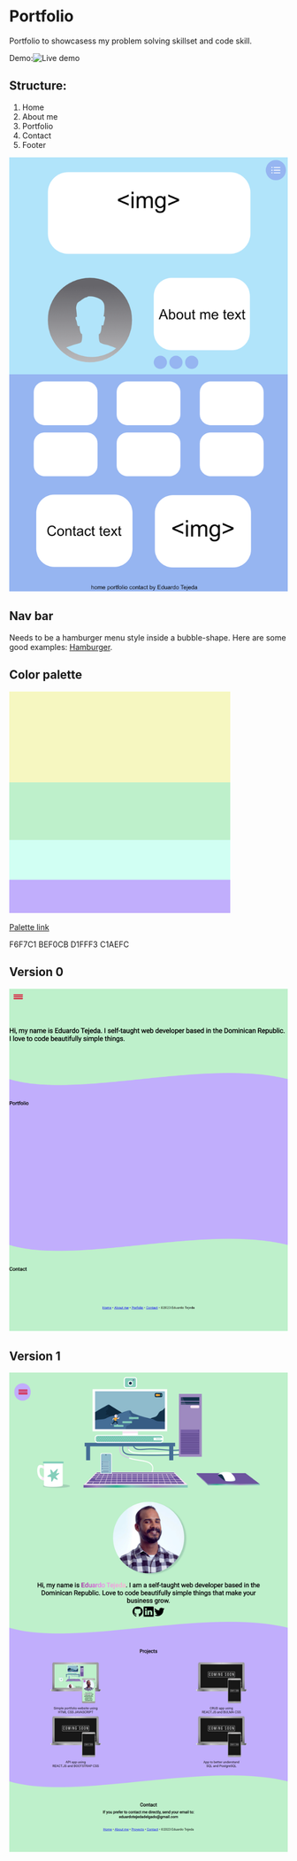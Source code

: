# Portfolio

Portfolio to showcasess my problem solving skillset and code skill.

Demo:![Live demo](https://eduardotejeda.com/)

## Structure:

1. Home
2. About me
3. Portfolio
4. Contact
5. Footer

![Website wireframe](https://github.com/eduardotejeda/Portfolio/blob/portfolioA/Portfolio.png?raw=true)

## Nav bar

Needs to be a hamburger menu style inside a bubble-shape. Here are some good examples: [Hamburger](https://alvarotrigo.com/blog/hamburger-menu-css/).

## Color palette

![Palette](https://github.com/eduardotejeda/Portfolio/blob/main/Color%20Hunt%20Palette.png?raw=true)

[Palette link](https://colorhunt.co/palette/f6f7c1bef0cbd1fff3c1aefc)

F6F7C1
BEF0CB
D1FFF3
C1AEFC

## Version 0

![Who is going:](https://github.com/eduardotejeda/Portfolio/blob/main/portfolio_index%20v0.png)

## Version 1

![Who is going:](https://github.com/eduardotejeda/Portfolio/blob/portfolioA/eduardotejeda.com.png?raw=true)
